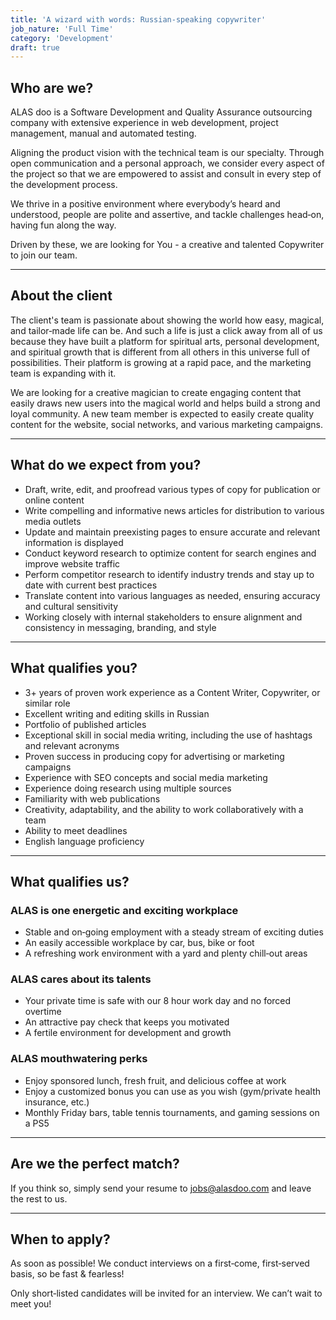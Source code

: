 ```yaml
---
title: 'A wizard with words: Russian-speaking copywriter'
job_nature: 'Full Time'
category: 'Development'
draft: true
---
```


## Who are we?

ALAS doo is a Software Development and Quality Assurance outsourcing company with extensive experience in web development, project management, manual and automated testing.

Aligning the product vision with the technical team is our specialty. Through open communication and a personal approach, we consider every aspect of the project so that we are empowered to assist and consult in every step of the development process.

We thrive in a positive environment where everybody’s heard and understood, people are polite and assertive, and tackle challenges head&#8209;on, having fun along the way.

Driven by these, we are looking for You - a creative and talented Copywriter to join our team.

---

## About the client

The client's team is passionate about showing the world how easy, magical, and tailor&#8209;made life can be. And such a life is just a click away from all of us because they have built a platform for spiritual arts, personal development, and spiritual growth that is different from all others in this universe full of possibilities. Their platform is growing at a rapid pace, and the marketing team is expanding with it.

We are looking for a creative magician to create engaging content that easily draws new users into the magical world and helps build a strong and loyal community. A new team member is expected to easily create quality content for the website, social networks, and various marketing campaigns.

---

## What do we expect from you?

- Draft, write, edit, and proofread various types of copy for publication or online content
- Write compelling and informative news articles for distribution to various media outlets
- Update and maintain preexisting pages to ensure accurate and relevant information is displayed
- Conduct keyword research to optimize content for search engines and improve website traffic
- Perform competitor research to identify industry trends and stay up to date with current best practices
- Translate content into various languages as needed, ensuring accuracy and cultural sensitivity
- Working closely with internal stakeholders to ensure alignment and consistency in messaging, branding, and style

---

## What qualifies you?

- 3+ years of proven work experience as a Content Writer, Copywriter, or similar role
- Excellent writing and editing skills in Russian
- Portfolio of published articles
- Exceptional skill in social media writing, including the use of hashtags and relevant acronyms
- Proven success in producing copy for advertising or marketing campaigns
- Experience with SEO concepts and social media marketing
- Experience doing research using multiple sources
- Familiarity with web publications
- Creativity, adaptability, and the ability to work collaboratively with a team
- Ability to meet deadlines
- English language proficiency

---

## What qualifies us?

### ALAS is one energetic and exciting workplace

- Stable and on&#8209;going employment with a steady stream of exciting duties
- An easily accessible workplace by car, bus, bike or foot
- A refreshing work environment with a yard and plenty chill&#8209;out areas

### ALAS cares about its talents

- Your private time is safe with our 8 hour work day and no forced overtime
- An attractive pay check that keeps you motivated
- A fertile environment for development and growth

### ALAS mouthwatering perks

- Enjoy sponsored lunch, fresh fruit, and delicious coffee at work
- Enjoy a customized bonus you can use as you wish (gym/private health insurance, etc.)
- Monthly Friday bars, table tennis tournaments, and gaming sessions on a PS5

---

## Are we the perfect match?

If you think so, simply send your resume to <jobs@alasdoo.com> and leave the rest to us.

---

## When to apply?

As soon as possible!
We conduct interviews on a first&#8209;come, first&#8209;served basis, so be fast & fearless!

Only short&#8209;listed candidates will be invited for an interview. We can’t wait to meet you!
